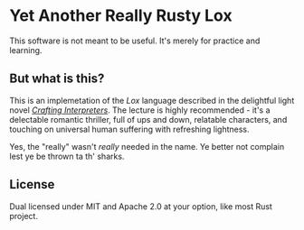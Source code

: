 # Yet Another Really Rusty Lox

This software is not meant to be useful. It's merely for practice and learning.

## But what is this?

This is an implemetation of the _Lox_ language described in the delightful light
novel [_Crafting Interpreters_](http://craftinginterpreters.com/). The lecture
is highly recommended - it's a delectable romantic thriller, full of ups and
down, relatable characters, and touching on universal human suffering with
refreshing lightness.

Yes, the "really" wasn't _really_ needed in the name. Ye better not complain
lest ye be thrown ta th' sharks.

## License

Dual licensed under MIT and Apache 2.0 at your option, like most Rust project.
